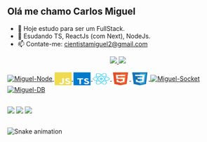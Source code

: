 ## Olá me chamo Carlos Miguel

- 🔭 Hoje estudo para ser um FullStack.
- 🌱 Esudando TS, ReactJs (com Next), NodeJs. 
- 📫 Contate-me: cientistamiguel2@gmail.com

<div align="center">
  <a href="https://github.com/Mr-CarlosMiguel">
  <img width="42%" src="https://github-readme-stats.vercel.app/api?username=Mr-CarlosMiguel&show_icons=true&theme=dracula&include_all_commits=true&count_private=true"/>
  <img width="42%" src="https://github-readme-stats.vercel.app/api/top-langs/?username=Mr-CarlosMiguel&layout=compact&langs_count=7&theme=dracula"/>
</div>

<div style="display: inline_block"><br>
  <img align="center" alt="Miguel-Node" height="30" width="40" src="https://cdn.jsdelivr.net/gh/devicons/devicon/icons/nodejs/nodejs-original.svg" />
  <img align="center" alt="Miguel-Js" height="30" width="40" src="https://raw.githubusercontent.com/devicons/devicon/master/icons/javascript/javascript-plain.svg">
  <img align="center" alt="Miguel-Ts" height="30" width="40" src="https://raw.githubusercontent.com/devicons/devicon/master/icons/typescript/typescript-plain.svg">
  <img align="center" alt="Miguel-React" height="30" width="40" src="https://raw.githubusercontent.com/devicons/devicon/master/icons/react/react-original.svg">
  <img align="center" alt="Miguel-HTML" height="30" width="40" src="https://raw.githubusercontent.com/devicons/devicon/master/icons/html5/html5-original.svg">
  <img align="center" alt="Miguel-CSS" height="30" width="40" src="https://raw.githubusercontent.com/devicons/devicon/master/icons/css3/css3-original.svg">
  <img align="center" alt="Miguel-Socket" height="30" width="40" background"white" src="https://cdn.jsdelivr.net/gh/devicons/devicon/icons/socketio/socketio-original.svg" />
  <img align="center" alt="Miguel-DB" height="40" width="40"
src="https://cdn.jsdelivr.net/gh/devicons/devicon/icons/mongodb/mongodb-original-wordmark.svg" />
        
</div>
  
##
  
<div>
  <a href="https://www.instagram.com/cmiguel.mr/" target="_blank"><img src="https://img.shields.io/badge/-Instagram-%23E4405F?style=for-the-badge&logo=instagram&logoColor=white" target="_blank"></a>
  <a href = "mailto:cientistamiguel2@gmail.com"><img src="https://img.shields.io/badge/-Gmail-%23333?style=for-the-badge&logo=gmail&logoColor=white" target="_blank"></a>
  <a href="https://www.linkedin.com/in/carlos-miguel-dos-santos-029837221/" target="_blank"><img src="https://img.shields.io/badge/-LinkedIn-%230077B5?style=for-the-badge&logo=linkedin&logoColor=white" target="_blank"></a> 
</div>

##
   ![Snake animation](https://github.com/Mr-CarlosMiguel/Mr-CarlosMiguel/blob/output/github-contribution-grid-snake.svg)
